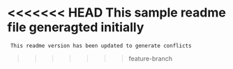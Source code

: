 <<<<<<< HEAD
     This sample readme file generagted initially
=======
     This readme version has been updated to generate conflicts
>>>>>>> feature-branch

